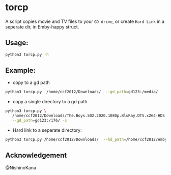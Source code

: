 # torcp
A script copies movie and TV files to your `GD drive`, or create `Hard Link` in a seperate dir, in Emby-happy struct.


##  Usage:
```sh 
python3 torcp.py -h
```

##  Example:
* copy to a gd path
```sh
python3 torcp.py  /home/ccf2012/Downloads/  --gd_path=gd123:/media/
```
* copy a single directory to a gd path
```sh 
python3 torcp.py \
   /home/ccf2012/Downloads/The.Boys.S02.2020.1080p.BluRay.DTS.x264-HDS \
   --gd_path=gd123:/176/ -s
```

* Hard link to a seperate directory:
```sh 
python3 torcp.py /home/ccf2012/Downloads/  --hd_path=/home/ccf2012/emby/ 
```

## Acknowledgement 
@NishinoKana 


